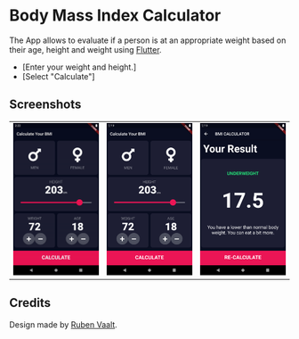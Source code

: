 # Body Mass Index Calculator

The App allows to evaluate if a person is at an appropriate weight based on their age, height and weight using [Flutter](https://flutter.dev/).

- [Enter your weight and height.]
- [Select "Calculate"]


## Screenshots

<table>
    <tr>
        <td><img src="./images/bmi_calc.gif" width="200" /></td>     
        <td><img src="./images/screenshot_1.png" width="200" /></td> 
        <td><img src="./images/screenshot_2.png" width="200" /></td> 
    </tr>
</table>

## Credits

Design made by [Ruben Vaalt](https://dribbble.com/shots/4585382-Simple-BMI-Calculator).